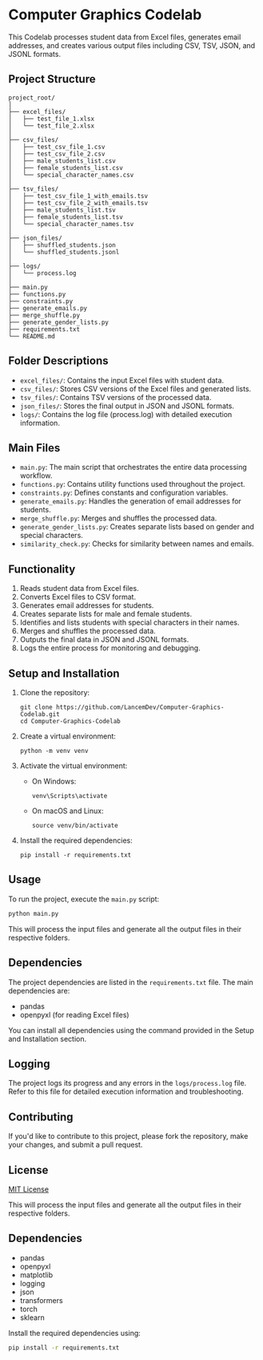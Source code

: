 # Computer Graphics Codelab

This Codelab processes student data from Excel files, generates email addresses, and creates various output files including CSV, TSV, JSON, and JSONL formats.


## Project Structure
```
project_root/
│
├── excel_files/
│   ├── test_file_1.xlsx
│   └── test_file_2.xlsx
│
├── csv_files/
│   ├── test_csv_file_1.csv
│   ├── test_csv_file_2.csv
│   ├── male_students_list.csv
│   ├── female_students_list.csv
│   └── special_character_names.csv
│
├── tsv_files/
│   ├── test_csv_file_1_with_emails.tsv
│   ├── test_csv_file_2_with_emails.tsv
│   ├── male_students_list.tsv
│   ├── female_students_list.tsv
│   └── special_character_names.tsv
│
├── json_files/
│   ├── shuffled_students.json
│   └── shuffled_students.jsonl
│
├── logs/
│   └── process.log
│
├── main.py
├── functions.py
├── constraints.py
├── generate_emails.py
├── merge_shuffle.py
├── generate_gender_lists.py
├── requirements.txt
└── README.md
```



## Folder Descriptions

- `excel_files/`: Contains the input Excel files with student data.
- `csv_files/`: Stores CSV versions of the Excel files and generated lists.
- `tsv_files/`: Contains TSV versions of the processed data.
- `json_files/`: Stores the final output in JSON and JSONL formats.
- `logs/`: Contains the log file (process.log) with detailed execution information.

## Main Files

- `main.py`: The main script that orchestrates the entire data processing workflow.
- `functions.py`: Contains utility functions used throughout the project.
- `constraints.py`: Defines constants and configuration variables.
- `generate_emails.py`: Handles the generation of email addresses for students.
- `merge_shuffle.py`: Merges and shuffles the processed data.
- `generate_gender_lists.py`: Creates separate lists based on gender and special characters.
- `similarity_check.py`: Checks for similarity between names and emails.

## Functionality

1. Reads student data from Excel files.
2. Converts Excel files to CSV format.
3. Generates email addresses for students.
4. Creates separate lists for male and female students.
5. Identifies and lists students with special characters in their names.
6. Merges and shuffles the processed data.
7. Outputs the final data in JSON and JSONL formats.
8. Logs the entire process for monitoring and debugging.

## Setup and Installation

1. Clone the repository:
   ```
   git clone https://github.com/LancemDev/Computer-Graphics-Codelab.git
   cd Computer-Graphics-Codelab
   ```

2. Create a virtual environment:
   ```
   python -m venv venv
   ```

3. Activate the virtual environment:
   - On Windows:
     ```
     venv\Scripts\activate
     ```
   - On macOS and Linux:
     ```
     source venv/bin/activate
     ```

4. Install the required dependencies:
   ```
   pip install -r requirements.txt

## Usage

To run the project, execute the `main.py` script:

```bash 
python main.py
```


This will process the input files and generate all the output files in their respective folders.

## Dependencies

The project dependencies are listed in the `requirements.txt` file. The main dependencies are:

- pandas
- openpyxl (for reading Excel files)

You can install all dependencies using the command provided in the Setup and Installation section.

## Logging

The project logs its progress and any errors in the `logs/process.log` file. Refer to this file for detailed execution information and troubleshooting.

## Contributing

If you'd like to contribute to this project, please fork the repository, make your changes, and submit a pull request.

## License

[MIT License](LICENSE)



This will process the input files and generate all the output files in their respective folders.

## Dependencies

- pandas
- openpyxl
- matplotlib
- logging
- json
- transformers
- torch
- sklearn


Install the required dependencies using:

```bash
pip install -r requirements.txt
```


